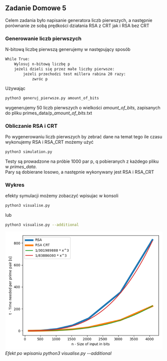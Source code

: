 ## Zadanie Domowe 5
Celem zadania było napisanie generatora liczb pierwszych, a następnie porównanie ze sobą prędkości działania RSA z CRT jak i RSA bez CRT
### Generowanie liczb pierwszych
N-bitową liczbę pierwszą generujemy w następujący sposób
```
While True:
    Wylosuj n-bitową liczbę p
    jeżeli dzieli się przez małe liczby pierwsze:
        jeżeli przechodzi test millera rabina 20 razy:
            zwróc p
```
Używając 
```bash
python3 generuj_pierwsze.py amount_of_bits
```
wygenerujemy 50 liczb pierwszych o wielkości *amount_of_bits*, zapisanych do pliku primes_data/p_*amount_of_bits*.txt

### Obliczanie RSA i CRT
Po wygenerowaniu liczb pierwszych by zebrać dane na temat tego ile czasu wykonujemy RSA i RSA_CRT możemy użyć
```bash
python3 simulation.py
```
Testy są prowadzone na próbie 1000 par p, q pobieranych z każdego pliku w *primes_data*.  
Pary są dobierane losowo, a następnie wykonywany jest RSA i RSA_CRT

### Wykres
efekty symulacji możemy zobaczyć wpisujac w konsoli
```bash
python3 visualise.py
```
lub
```bash
python3 visualise.py --additional
```
![alt_text](plot.png "Title")
*Efekt po wpisaniu python3 visualise.py --additional*
